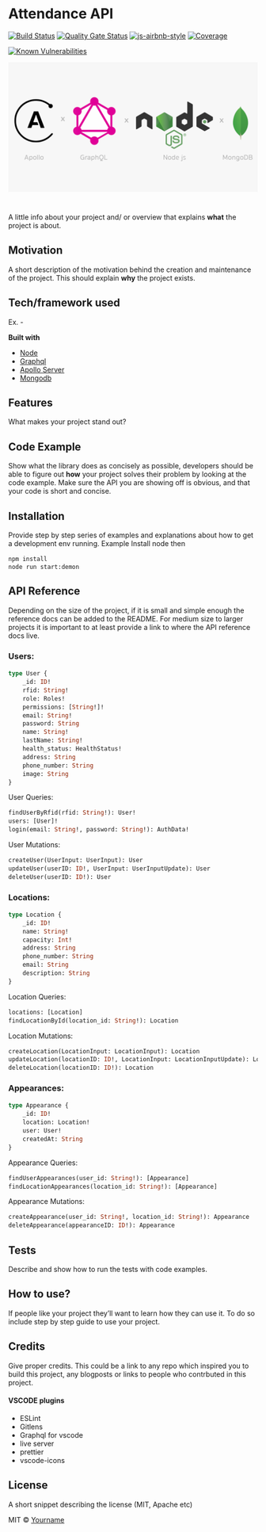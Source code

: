 # Attendance API

[![Build Status](https://img.shields.io/circleci/build/github/michaelbusho/graphql)](https://img.shields.io/circleci/build/github/michaelbusho/graphql)
[![Quality Gate Status](https://sonarcloud.io/api/project_badges/measure?project=michaelbusho_graphql&metric=alert_status)](https://sonarcloud.io/dashboard?id=michaelbusho_graphql)
[![js-airbnb-style](https://img.shields.io/badge/code%20style-airbnb-blue)](https://github.com/airbnb/javascript)
[![Coverage](https://sonarcloud.io/api/project_badges/measure?project=michaelbusho_graphql&metric=coverage)](https://sonarcloud.io/dashboard?id=michaelbusho_graphql)

[![Known Vulnerabilities](https://snyk.io/test/github/michaelbusho/graphql/badge.svg)](https://snyk.io/test/github/michaelbusho/graphql)

![Cover Image](./resources/cover_image.png)

#

A little info about your project and/ or overview that explains **what** the project is about.

## Motivation

A short description of the motivation behind the creation and maintenance of the project. This should explain **why** the project exists.

## Tech/framework used

Ex. -

<b>Built with</b>

- [Node](https://nodejs.org/en/)
- [Graphql](https://graphql.org/)
- [Apollo Server](https://www.apollographql.com/)
- [Mongodb](https://www.mongodb.com/)

## Features

What makes your project stand out?

## Code Example

Show what the library does as concisely as possible, developers should be able to figure out **how** your project solves their problem by looking at the code example. Make sure the API you are showing off is obvious, and that your code is short and concise.

## Installation

Provide step by step series of examples and explanations about how to get a development env running. Example
Install node then

```
npm install
node run start:demon
```

## API Reference

Depending on the size of the project, if it is small and simple enough the reference docs can be added to the README. For medium size to larger projects it is important to at least provide a link to where the API reference docs live.

### Users:

```graphql
type User {
	_id: ID!
	rfid: String!
	role: Roles!
	permissions: [String!]!
	email: String!
	password: String
	name: String!
	lastName: String!
	health_status: HealthStatus!
	address: String
	phone_number: String
	image: String
}
```

User Queries:

```graphql
findUserByRfid(rfid: String!): User!
users: [User]!
login(email: String!, password: String!): AuthData!
```

User Mutations:

```graphql
createUser(UserInput: UserInput): User
updateUser(userID: ID!, UserInput: UserInputUpdate): User
deleteUser(userID: ID!): User
```

### Locations:

```graphql
type Location {
	_id: ID!
	name: String!
	capacity: Int!
	address: String
	phone_number: String
	email: String
	description: String
}
```

Location Queries:

```graphql
locations: [Location]
findLocationById(location_id: String!): Location
```

Location Mutations:

```graphql
createLocation(LocationInput: LocationInput): Location
updateLocation(locationID: ID!, LocationInput: LocationInputUpdate): Location
deleteLocation(locationID: ID!): Location
```

### Appearances:

```graphql
type Appearance {
	_id: ID!
	location: Location!
	user: User!
	createdAt: String
}
```

Appearance Queries:

```graphql
findUserAppearances(user_id: String!): [Appearance]
findLocationAppearances(location_id: String!): [Appearance]
```

Appearance Mutations:

```graphql
createAppearance(user_id: String!, location_id: String!): Appearance
deleteAppearance(appearanceID: ID!): Appearance
```

## Tests

Describe and show how to run the tests with code examples.

## How to use?

If people like your project they’ll want to learn how they can use it. To do so include step by step guide to use your project.

## Credits

Give proper credits. This could be a link to any repo which inspired you to build this project, any blogposts or links to people who contrbuted in this project.

#### VSCODE plugins

- ESLint
- Gitlens
- Graphql for vscode
- live server
- prettier
- vscode-icons

## License

A short snippet describing the license (MIT, Apache etc)

MIT © [Yourname]()
